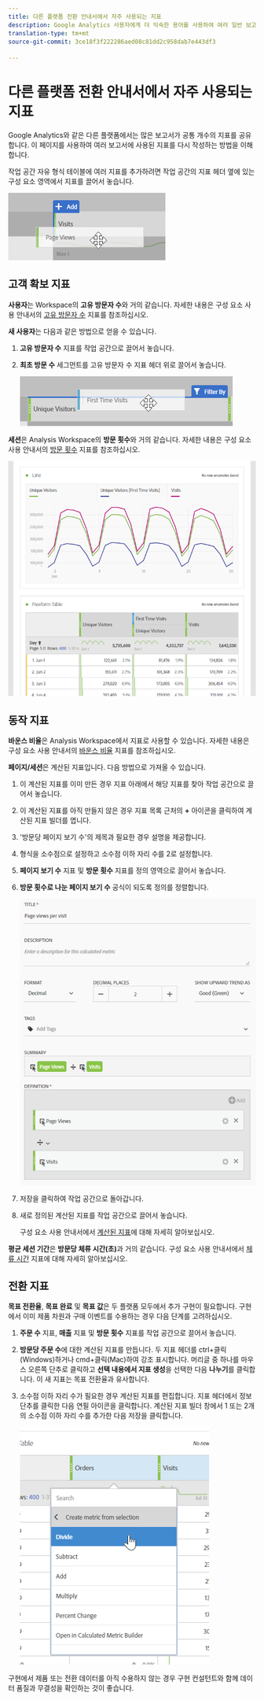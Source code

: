 ```yaml
---
title: 다른 플랫폼 전환 안내서에서 자주 사용되는 지표
description: Google Analytics 사용자에게 더 익숙한 용어를 사용하여 여러 일반 보고서의 지표 데이터를 가져오는 방법을 이해합니다.
translation-type: tm+mt
source-git-commit: 3ce18f3f222286aed08c81dd2c958dab7e443df3

---
```



# 다른 플랫폼 전환 안내서에서 자주 사용되는 지표

Google Analytics와 같은 다른 플랫폼에서는 많은 보고서가 공통 개수의 지표를 공유합니다. 이 페이지를 사용하여 여러 보고서에 사용된 지표를 다시 작성하는 방법을 이해합니다.

작업 공간 자유 형식 테이블에 여러 지표를 추가하려면 작업 공간의 지표 헤더 옆에 있는 구성 요소 영역에서 지표를 끌어서 놓습니다.

![추가 지표](/help/technotes/ga-to-aa/assets/new_metric.png)

## 고객 확보 지표

**사용자**&#x200B;는 Workspace의 **고유 방문자 수**&#x200B;와 거의 같습니다. 자세한 내용은 구성 요소 사용 안내서의 [고유 방문자 수](/help/components/c-variables/c-metrics/metrics-unique-visitors.md) 지표를 참조하십시오.

**새 사용자**&#x200B;는 다음과 같은 방법으로 얻을 수 있습니다.

1. **고유 방문자 수** 지표를 작업 공간으로 끌어서 놓습니다.
2. **최초 방문 수** 세그먼트를 고유 방문자 수 지표 헤더 위로 끌어서 놓습니다.

   ![최초 방문](../assets/first_time_visits.png)

**세션**&#x200B;은 Analysis Workspace의 **방문 횟수**&#x200B;와 거의 같습니다. 자세한 내용은 구성 요소 사용 안내서의 [방문 횟수](/help/components/c-variables/c-metrics/metrics-visit.md) 지표를 참조하십시오.

![고객 확보 지표](../assets/acquisition_metrics.png)

## 동작 지표

**바운스 비율**&#x200B;은 Analysis Workspace에서 지표로 사용할 수 있습니다. 자세한 내용은 구성 요소 사용 안내서의 [바운스 비율](/help/components/c-variables/c-metrics/metrics-bounce-rate.md) 지표를 참조하십시오.

**페이지/세션**&#x200B;은 계산된 지표입니다. 다음 방법으로 가져올 수 있습니다.

1. 이 계산된 지표를 이미 만든 경우 지표 아래에서 해당 지표를 찾아 작업 공간으로 끌어서 놓습니다.
2. 이 계산된 지표를 아직 만들지 않은 경우 지표 목록 근처의 **+** 아이콘을 클릭하여 계산된 지표 빌더를 엽니다.
3. &#39;방문당 페이지 보기 수&#39;의 제목과 필요한 경우 설명을 제공합니다.
4. 형식을 소수점으로 설정하고 소수점 이하 자리 수를 2로 설정합니다.
5. **페이지 보기 수** 지표 및 **방문 횟수** 지표를 정의 영역으로 끌어서 놓습니다.
6. **방문 횟수로 나눈 페이지 보기 수** 공식이 되도록 정의를 정렬합니다.

   ![방문당 페이지 보기 수](/help/technotes/ga-to-aa/assets/page_views_per_visit.png)

7. 저장을 클릭하여 작업 공간으로 돌아갑니다.
8. 새로 정의된 계산된 지표를 작업 공간으로 끌어서 놓습니다.

   구성 요소 사용 안내서에서 [계산된 지표](/help/components/c-variables/c-metrics/calculated-metric.md)에 대해 자세히 알아보십시오.

**평균 세션 기간**&#x200B;은 **방문당 체류 시간(초)**&#x200B;과 거의 같습니다. 구성 요소 사용 안내서에서 [체류 시간](/help/components/c-variables/c-metrics/metrics-time-spent.md) 지표에 대해 자세히 알아보십시오.

## 전환 지표

**목표 전환율**, **목표 완료** 및 **목표 값**&#x200B;은 두 플랫폼 모두에서 추가 구현이 필요합니다. 구현에서 이미 제품 차원과 구매 이벤트를 수용하는 경우 다음 단계를 고려하십시오.

1. **주문 수** 지표, **매출** 지표 및 **방문 횟수** 지표를 작업 공간으로 끌어서 놓습니다.
1. **방문당 주문 수**&#x200B;에 대한 계산된 지표를 만듭니다. 두 지표 헤더를 ctrl+클릭(Windows)하거나 cmd+클릭(Mac)하여 강조 표시합니다. 머리글 중 하나를 마우스 오른쪽 단추로 클릭하고 **선택 내용에서 지표 생성**&#x200B;을 선택한 다음 **나누기**&#x200B;를 클릭합니다. 이 새 지표는 목표 전환율과 유사합니다.
1. 소수점 이하 자리 수가 필요한 경우 계산된 지표를 편집합니다. 지표 헤더에서 정보 단추를 클릭한 다음 연필 아이콘을 클릭합니다. 계산된 지표 빌더 창에서 1 또는 2개의 소수점 이하 자리 수를 추가한 다음 저장을 클릭합니다.

   ![방문당 주문 수](/help/technotes/ga-to-aa/assets/orders_per_visit.png)

구현에서 제품 또는 전환 데이터를 아직 수용하지 않는 경우 구현 컨설턴트와 함께 데이터 품질과 무결성을 확인하는 것이 좋습니다.
